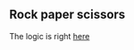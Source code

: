 ## Rock paper scissors
The logic is right [here](https://github.com/favolia/usupweb/blob/main/src/lib/suit.js)
